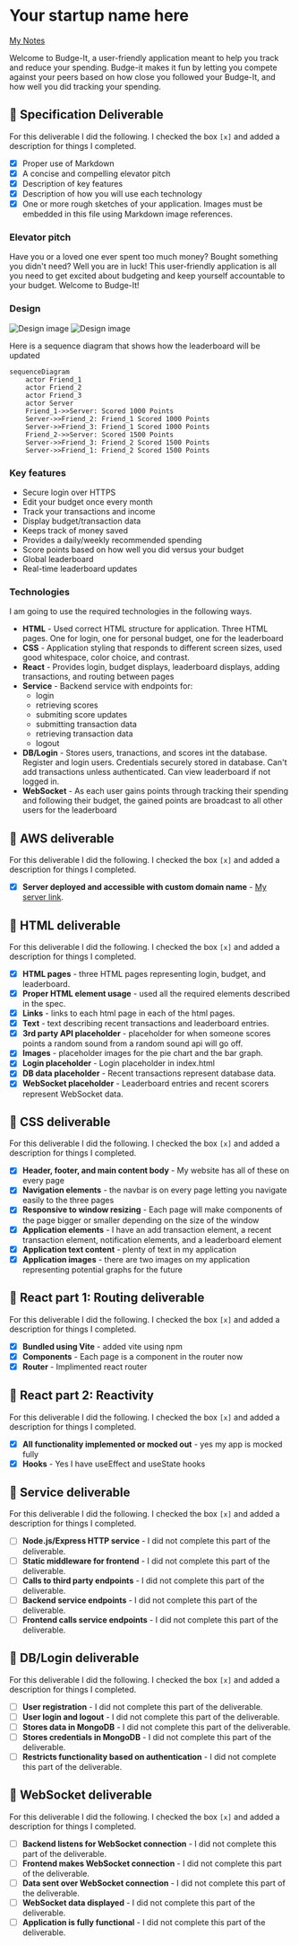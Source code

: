 # Your startup name here

[My Notes](notes.md)

Welcome to Budge-It, a user-friendly application meant to help you track and reduce your spending. Budge-it makes it fun by letting you compete against your peers based on how close you followed your Budge-It, and how well you did tracking your spending.

## 🚀 Specification Deliverable

For this deliverable I did the following. I checked the box `[x]` and added a description for things I completed.

- [x] Proper use of Markdown
- [x] A concise and compelling elevator pitch
- [x] Description of key features
- [x] Description of how you will use each technology
- [x] One or more rough sketches of your application. Images must be embedded in this file using Markdown image references.

### Elevator pitch

Have you or a loved one ever spent too much money? Bought something you didn't need? Well you are in luck! This user-friendly application is all you need to get excited about budgeting and keep yourself accountable to your budget. Welcome to Budge-It!

### Design

![Design image](budge-it-homepage.png)
![Design image](budge-it-leaderboard.png)

Here is a sequence diagram that shows how the leaderboard will be updated

```mermaid
sequenceDiagram
    actor Friend_1
    actor Friend_2
    actor Friend_3
    actor Server
    Friend_1->>Server: Scored 1000 Points
    Server->>Friend_2: Friend_1 Scored 1000 Points
    Server->>Friend_3: Friend_1 Scored 1000 Points
    Friend_2->>Server: Scored 1500 Points
    Server->>Friend_3: Friend_2 Scored 1500 Points
    Server->>Friend_1: Friend_2 Scored 1500 Points
```

### Key features

- Secure login over HTTPS
- Edit your budget once every month
- Track your transactions and income
- Display budget/transaction data 
- Keeps track of money saved
- Provides a daily/weekly recommended spending
- Score points based on how well you did versus your budget
- Global leaderboard
- Real-time leaderboard updates

### Technologies

I am going to use the required technologies in the following ways.

- **HTML** - Used correct HTML structure for application. Three HTML pages. One for login, one for personal budget, one for the leaderboard
- **CSS** - Application styling that responds to different screen sizes, used good whitespace, color choice, and contrast.
- **React** - Provides login, budget displays, leaderboard displays, adding transactions, and routing between pages
- **Service** - Backend service with endpoints for: 
    - login 
    - retrieving scores 
    - submiting score updates 
    - submitting transaction data 
    - retrieving transaction data 
    - logout
- **DB/Login** - Stores users, tranactions, and scores int the database. Register and login users. Credentials securely stored in database. Can't add transactions unless authenticated. Can view leaderboard if not logged in.
- **WebSocket** - As each user gains points through tracking their spending and following their budget, the gained points are broadcast to all other users for the leaderboard

## 🚀 AWS deliverable

For this deliverable I did the following. I checked the box `[x]` and added a description for things I completed.

- [x] **Server deployed and accessible with custom domain name** - [My server link](https://yourdomainnamehere.click).

## 🚀 HTML deliverable

For this deliverable I did the following. I checked the box `[x]` and added a description for things I completed.

- [x] **HTML pages** - three HTML pages representing login, budget, and leaderboard.
- [x] **Proper HTML element usage** - used all the required elements described in the spec. 
- [x] **Links** - links to each html page in each of the html pages.
- [x] **Text** - text describing recent transactions and leaderboard entries.
- [x] **3rd party API placeholder** - placeholder for when someone scores points a random sound from a random sound api will go off.
- [x] **Images** - placeholder images for the pie chart and the bar graph.
- [x] **Login placeholder** - Login placeholder in index.html
- [x] **DB data placeholder** - Recent transactions represent database data.
- [x] **WebSocket placeholder** - Leaderboard entries and recent scorers represent WebSocket data.

## 🚀 CSS deliverable

For this deliverable I did the following. I checked the box `[x]` and added a description for things I completed.

- [x] **Header, footer, and main content body** - My website has all of these on every page
- [x] **Navigation elements** - the navbar is on every page letting you navigate easily to the three pages
- [x] **Responsive to window resizing** - Each page will make components of the page bigger or smaller depending on the size of the window
- [x] **Application elements** - I have an add transaction element, a recent transaction element, notification elements, and a leaderboard element
- [x] **Application text content** - plenty of text in my application
- [x] **Application images** - there are two images on my application representing potential graphs for the future

## 🚀 React part 1: Routing deliverable

For this deliverable I did the following. I checked the box `[x]` and added a description for things I completed.

- [x] **Bundled using Vite** - added vite using npm
- [x] **Components** - Each page is a component in the router now
- [x] **Router** - Implimented react router

## 🚀 React part 2: Reactivity

For this deliverable I did the following. I checked the box `[x]` and added a description for things I completed.

- [x] **All functionality implemented or mocked out** - yes my app is mocked fully
- [x] **Hooks** - Yes I have useEffect and useState hooks

## 🚀 Service deliverable

For this deliverable I did the following. I checked the box `[x]` and added a description for things I completed.

- [ ] **Node.js/Express HTTP service** - I did not complete this part of the deliverable.
- [ ] **Static middleware for frontend** - I did not complete this part of the deliverable.
- [ ] **Calls to third party endpoints** - I did not complete this part of the deliverable.
- [ ] **Backend service endpoints** - I did not complete this part of the deliverable.
- [ ] **Frontend calls service endpoints** - I did not complete this part of the deliverable.

## 🚀 DB/Login deliverable

For this deliverable I did the following. I checked the box `[x]` and added a description for things I completed.

- [ ] **User registration** - I did not complete this part of the deliverable.
- [ ] **User login and logout** - I did not complete this part of the deliverable.
- [ ] **Stores data in MongoDB** - I did not complete this part of the deliverable.
- [ ] **Stores credentials in MongoDB** - I did not complete this part of the deliverable.
- [ ] **Restricts functionality based on authentication** - I did not complete this part of the deliverable.

## 🚀 WebSocket deliverable

For this deliverable I did the following. I checked the box `[x]` and added a description for things I completed.

- [ ] **Backend listens for WebSocket connection** - I did not complete this part of the deliverable.
- [ ] **Frontend makes WebSocket connection** - I did not complete this part of the deliverable.
- [ ] **Data sent over WebSocket connection** - I did not complete this part of the deliverable.
- [ ] **WebSocket data displayed** - I did not complete this part of the deliverable.
- [ ] **Application is fully functional** - I did not complete this part of the deliverable.
